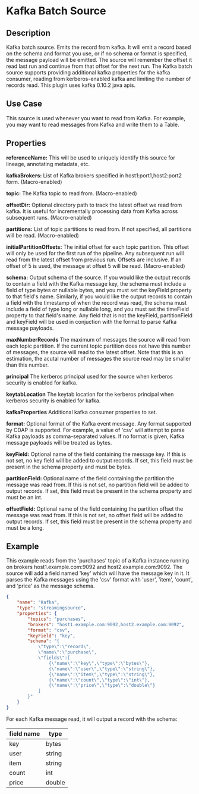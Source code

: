 # Kafka Batch Source


Description
-----------
Kafka batch source. Emits the record from kafka. It will emit a record based on the schema and format 
you use, or if no schema or format is specified, the message payload will be emitted. The source will 
remember the offset it read last run and continue from that offset for the next run.
The Kafka batch source supports providing additional kafka properties for the kafka consumer, 
reading from kerberos-enabled kafka and limiting the number of records read. This plugin uses kafka 0.10.2 java apis.

Use Case
--------
This source is used whenever you want to read from Kafka. For example, you may want to read messages
from Kafka and write them to a Table.


Properties
----------
**referenceName:** This will be used to uniquely identify this source for lineage, annotating metadata, etc.

**kafkaBrokers:** List of Kafka brokers specified in host1:port1,host2:port2 form. (Macro-enabled)

**topic:** The Kafka topic to read from. (Macro-enabled)

**offsetDir:** Optional directory path to track the latest offset we read from kafka. It is useful for incrementally
processing data from Kafka across subsequent runs. (Macro-enabled)

**partitions:** List of topic partitions to read from. If not specified, all partitions will be read. (Macro-enabled)

**initialPartitionOffsets:** The initial offset for each topic partition. This offset will only be used for the 
first run of the pipeline. Any subsequent run will read from the latest offset from previous run. 
Offsets are inclusive. If an offset of 5 is used, the message at offset 5 will be read. (Macro-enabled)

**schema:** Output schema of the source. If you would like the output records to contain a field with the
Kafka message key, the schema must include a field of type bytes or nullable bytes, and you must set the
keyField property to that field's name. Similarly, if you would like the output records to contain a field with
the timestamp of when the record was read, the schema must include a field of type long or nullable long, and you
must set the timeField property to that field's name. Any field that is not the keyField, partitionField and keyField
 will be used in conjuction with the format to parse Kafka message payloads.
 
**maxNumberRecords** The maximum of messages the source will read from each topic partition. 
If the current topic partition does not have this number of messages, the source will read to the latest offset. 
Note that this is an estimation, the acutal number of messages the source read may be smaller than this number. 

**principal** The kerberos principal used for the source when kerberos security is enabled for kafka.
 
**keytabLocation** The keytab location for the kerberos principal when kerberos security is enabled for kafka.

**kafkaProperties** Additional kafka consumer properties to set.

**format:** Optional format of the Kafka event message. Any format supported by CDAP is supported.
For example, a value of 'csv' will attempt to parse Kafka payloads as comma-separated values.
If no format is given, Kafka message payloads will be treated as bytes.

**keyField:** Optional name of the field containing the message key.
If this is not set, no key field will be added to output records.
If set, this field must be present in the schema property and must be bytes.

**partitionField:** Optional name of the field containing the partition the message was read from.
If this is not set, no partition field will be added to output records.
If set, this field must be present in the schema property and must be an int.

**offsetField:** Optional name of the field containing the partition offset the message was read from.
If this is not set, no offset field will be added to output records.
If set, this field must be present in the schema property and must be a long.


Example
-------
This example reads from the 'purchases' topic of a Kafka instance running
on brokers host1.example.com:9092 and host2.example.com:9092. The source will add
a field named 'key' which will have the message key in it. It parses the Kafka messages 
using the 'csv' format with 'user', 'item', 'count', and 'price' as the message schema.

```json
{
    "name": "Kafka",
    "type": "streamingsource",
    "properties": {
        "topics": "purchases",
        "brokers": "host1.example.com:9092,host2.example.com:9092",
        "format": "csv",
        "keyField": "key",
        "schema": "{
            \"type\":\"record\",
            \"name\":\"purchase\",
            \"fields\":[
                {\"name\":\"key\",\"type\":\"bytes\"},
                {\"name\":\"user\",\"type\":\"string\"},
                {\"name\":\"item\",\"type\":\"string\"},
                {\"name\":\"count\",\"type\":\"int\"},
                {\"name\":\"price\",\"type\":\"double\"}
            ]
        }"
    }
}
```

For each Kafka message read, it will output a record with the schema:

| field name  | type             |
| ----------- | ---------------- |
| key         | bytes            |
| user        | string           |
| item        | string           |
| count       | int              |
| price       | double           |
